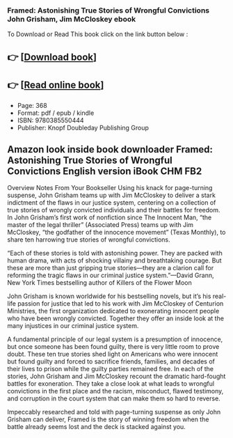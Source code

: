 ### Framed: Astonishing True Stories of Wrongful Convictions John Grisham, Jim McCloskey ebook

To Download or Read This book click on the link button below :

## 👉  [**[Download book](http://filesbooks.info/download.php?group=book&from=github.com&id=717076&lnk=1066 "Download book")**]

## 👉  [**[Read online book](http://filesbooks.info/download.php?group=book&from=github.com&id=717076&lnk=1066 "Read online book")**]


* Page: 368
* Format: pdf / epub / kindle
* ISBN: 9780385550444
* Publisher: Knopf Doubleday Publishing Group



## Amazon look inside book downloader Framed: Astonishing True Stories of Wrongful Convictions English version iBook CHM FB2


Overview
Notes From Your Bookseller Using his knack for page-turning suspense, John Grisham teams up with Jim McCloskey to deliver a stark indictment of the flaws in our justice system, centering on a collection of true stories of wrongly convicted individuals and their battles for freedom. In John Grisham’s first work of nonfiction since The Innocent Man, “the master of the legal thriller” (Associated Press) teams up with Jim McCloskey, “the godfather of the innocence movement” (Texas Monthly), to share ten harrowing true stories of wrongful convictions.
 
 “Each of these stories is told with astonishing power. They are packed with human drama, with acts of shocking villainy and breathtaking courage. But these are more than just gripping true stories—they are a clarion call for reforming the tragic flaws in our criminal justice system.”—David Grann, New York Times bestselling author of Killers of the Flower Moon
 
 John Grisham is known worldwide for his bestselling novels, but it’s his real-life passion for justice that led to his work with Jim McCloskey of Centurion Ministries, the first organization dedicated to exonerating innocent people who have been wrongly convicted. Together they offer an inside look at the many injustices in our criminal justice system.
 
 A fundamental principle of our legal system is a presumption of innocence, but once someone has been found guilty, there is very little room to prove doubt. These ten true stories shed light on Americans who were innocent but found guilty and forced to sacrifice friends, families, and decades of their lives to prison while the guilty parties remained free. In each of the stories, John Grisham and Jim McCloskey recount the dramatic hard-fought battles for exoneration. They take a close look at what leads to wrongful convictions in the first place and the racism, misconduct, flawed testimony, and corruption in the court system that can make them so hard to reverse.
 
 Impeccably researched and told with page-turning suspense as only John Grisham can deliver, Framed is the story of winning freedom when the battle already seems lost and the deck is stacked against you.




